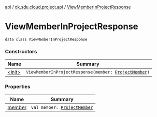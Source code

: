 [api](../../index.md) / [dk.sdu.cloud.project.api](../index.md) / [ViewMemberInProjectResponse](./index.md)

# ViewMemberInProjectResponse

`data class ViewMemberInProjectResponse`

### Constructors

| Name | Summary |
|---|---|
| [&lt;init&gt;](-init-.md) | `ViewMemberInProjectResponse(member: `[`ProjectMember`](../-project-member/index.md)`)` |

### Properties

| Name | Summary |
|---|---|
| [member](member.md) | `val member: `[`ProjectMember`](../-project-member/index.md) |
